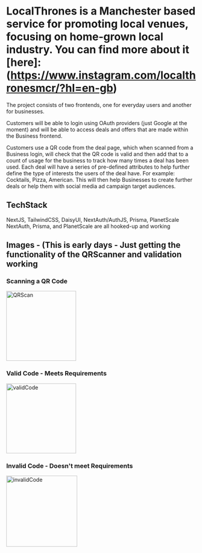 # LocalThrones is a Manchester based service for promoting local venues, focusing on home-grown local industry. You can find more about it [here]:(https://www.instagram.com/localthronesmcr/?hl=en-gb)

The project consists of two frontends, one for everyday users and another for businesses.

Customers will be able to login using OAuth providers (just Google at the moment) and will be able to access deals and offers that are made within the Business frontend.

Customers use a QR code from the deal page, which when scanned from a Business login, will check that the QR code is valid and then add that to a count of usage for the business to track how many times a deal has been used. Each deal will have a series of pre-defined attributes to help further define the type of interests the users of the deal have. For example: Cocktails, Pizza, American. This will then help Businesses to create further deals or help them with social media ad campaign target audiences.

## TechStack
NextJS, TailwindCSS, DaisyUI, NextAuth/AuthJS, Prisma, PlanetScale NextAuth, Prisma, and PlanetScale are all hooked-up and working

## Images - (This is early days - Just getting the functionality of the QRScanner and validation working

### Scanning a QR Code

<img width="185" alt="QRScan" src="https://user-images.githubusercontent.com/20094176/226696063-b0737929-b51a-421d-9c94-1b4f50caf46c.png">

### Valid Code - Meets Requirements

<img width="185" alt="validCode" src="https://user-images.githubusercontent.com/20094176/226696151-a247ab74-b00f-4d97-b9c2-8fd1960d6a4c.png">

### Invalid Code - Doesn't meet Requirements

<img width="188" alt="invalidCode" src="https://user-images.githubusercontent.com/20094176/226696222-d2bc59aa-8883-4931-a3eb-6dbceb435a63.png">
